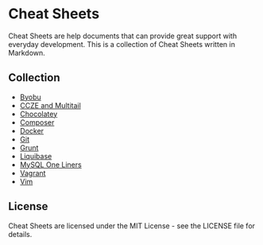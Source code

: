 # Cheat Sheets

Cheat Sheets are help documents that can provide great support with everyday development. This is a collection of Cheat Sheets written in Markdown.

## Collection
* [Byobu](byobu.md)
* [CCZE and Multitail](ccze_multitail.md)
* [Chocolatey](chocolatey.md)
* [Composer](composer.md)
* [Docker](docker.md)
* [Git](git.md)
* [Grunt](grunt.md)
* [Liquibase](liquibase.md)
* [MySQL One Liners](mysql.md)
* [Vagrant](vagrant.md)
* [Vim](vim.md)

## License
Cheat Sheets are licensed under the MIT License - see the LICENSE file for details.
